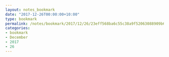 ```yaml
---
layout: notes_bookmark
date: "2017-12-26T00:00:00+10:00"
type: bookmark
permalink: /notes/bookmark/2017/12/26/23eff568ba6c55c38a9f52063088909b6b00cb9a.html
categories:
- bookmark
- December
- 2017
- 26
---
```


